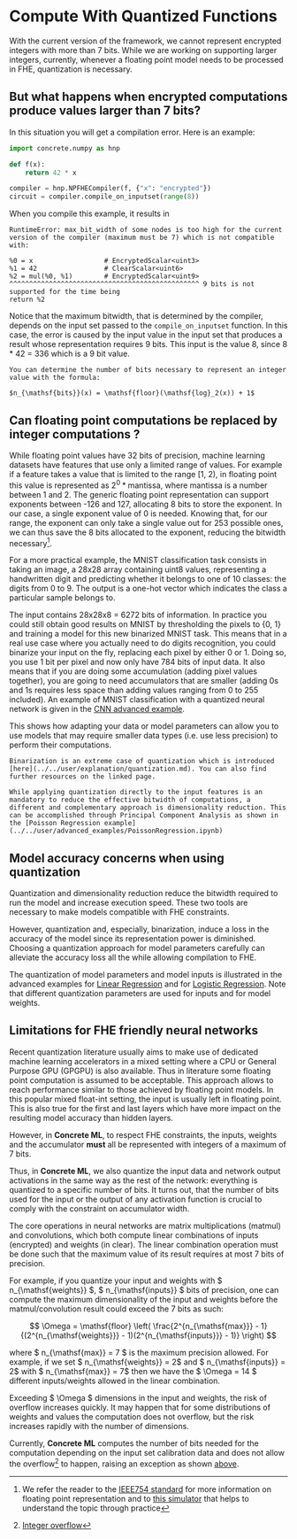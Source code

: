 # Compute With Quantized Functions

With the current version of the framework, we cannot represent encrypted integers with more than 7 bits. While we are
working on supporting larger integers, currently, whenever a floating point model needs to be processed in FHE, quantization is necessary.

## But what happens when encrypted computations produce values larger than 7 bits?

In this situation you will get a compilation error. Here is an example:

<!--pytest-codeblocks:skip-->

```python
import concrete.numpy as hnp

def f(x):
    return 42 * x

compiler = hnp.NPFHECompiler(f, {"x": "encrypted"})
circuit = compiler.compile_on_inputset(range(8))
```

When you compile this example, it results in

```
RuntimeError: max_bit_width of some nodes is too high for the current version of the compiler (maximum must be 7) which is not compatible with:

%0 = x                  # EncryptedScalar<uint3>
%1 = 42                 # ClearScalar<uint6>
%2 = mul(%0, %1)        # EncryptedScalar<uint9>
^^^^^^^^^^^^^^^^^^^^^^^^^^^^^^^^^^^^^^^^^^^^^^^^ 9 bits is not supported for the time being
return %2
```

Notice that the maximum bitwidth, that is determined by the compiler, depends on the input set passed
to the `compile_on_inputset` function. In this case, the error is caused by the input value in the input set that produces a result whose representation requires 9 bits. This input is the value 8, since 8 * 42 = 336 which is a 9 bit value.

```{note}
You can determine the number of bits necessary to represent an integer value with the formula:

$n_{\mathsf{bits}}(x) = \mathsf{floor}(\mathsf{log}_2(x)) + 1$
```

## Can floating point computations be replaced by integer computations ?

While floating point values have 32 bits of precision, machine learning datasets have features that use only a limited range of values. For example if a feature takes a value that is limited to the range \[1, 2), in floating point this value is represented as $2^0 * \mathsf{mantissa}$, where $\mathsf{mantissa}$ is a number between 1 and 2. The generic floating point representation can support exponents between -126 and 127, allocating 8 bits to store the exponent. In our case, a single exponent value of 0 is needed. Knowing that, for our range, the exponent can only take a single value out for 253 possible ones, we can thus save the 8 bits allocated to the exponent, reducing the bitwidth necessary[^2].

For a more practical example, the MNIST classification task consists in taking an image, a 28x28 array containing uint8 values, representing a handwritten digit and predicting whether it belongs to one of 10 classes: the digits from 0 to 9. The output is a one-hot vector which indicates the class a particular sample belongs to.

The input contains 28x28x8 = 6272 bits of information. In practice you could still obtain good results on MNIST by thresholding the pixels to {0, 1} and training a model for this new binarized MNIST task. This means that in a real use case where you actually need to do digits recognition, you could binarize your input on the fly, replacing each pixel by either 0 or 1. Doing so, you use 1 bit per pixel and now only have 784 bits of input data. It also means that if you are doing some accumulation (adding pixel values together), you are going to need accumulators that are smaller (adding 0s and 1s requires less space than adding values ranging from 0 to 255 included). An example of MNIST classification with a quantized neural network is given in the [CNN advanced example](../../user/advanced_examples/ConvolutionalNeuralNetwork.ipynb).

This shows how adapting your data or model parameters can allow you to use models that may require smaller data types (i.e. use less precision) to perform their computations.

```{note}
Binarization is an extreme case of quantization which is introduced [here](../../user/explanation/quantization.md). You can also find further resources on the linked page.
```

```{note}
While applying quantization directly to the input features is an mandatory to reduce the effective bitwidth of computations, a different and complementary approach is dimensionality reduction. This can be accomplished through Principal Component Analysis as shown in the [Poisson Regression example](../../user/advanced_examples/PoissonRegression.ipynb)
```

## Model accuracy concerns when using quantization

Quantization and dimensionality reduction reduce the bitwidth required to run the model and increase execution speed. These two tools are necessary to make models compatible with FHE constraints.

However, quantization and, especially, binarization, induce a loss in the accuracy of the model since its representation power is diminished. Choosing a quantization approach for model parameters carefully can alleviate the accuracy loss all the while allowing compilation to FHE.

The quantization of model parameters and model inputs is illustrated in the advanced examples for [Linear Regression](../../user/advanced_examples/LinearRegression.ipynb) and for [Logistic Regression](../../user/advanced_examples/LogisticRegression.ipynb). Note that different quantization parameters are used for inputs and for model weights.

## Limitations for FHE friendly neural networks

Recent quantization literature usually aims to make use of dedicated machine learning accelerators in a mixed setting where a CPU or General Purpose GPU (GPGPU) is also available. Thus in literature some floating point computation is assumed to be acceptable. This approach allows to reach performance similar to those achieved by floating point models. In this popular mixed float-int setting, the input is usually left in floating point. This is also true for the first and last layers which have more impact on the resulting model accuracy than hidden layers.

However, in **Concrete ML**, to respect FHE constraints, the inputs, weights and the accumulator **must** all be represented with integers of a maximum of 7 bits.

Thus, in **Concrete ML**, we also quantize the input data and network output activations in the same way as the rest of the network: everything is quantized to a specific number of bits. It turns out, that the number of bits used for the input or the output of any activation function is crucial to comply with the constraint on accumulator width.

The core operations in neural networks are matrix multiplications (matmul) and convolutions, which both compute linear combinations of inputs (encrypted) and weights (in clear). The linear combination operation must be done such that the maximum value of its result requires at most 7 bits of precision.

For example, if you quantize your input and weights with $ n_{\mathsf{weights}} $, $ n_{\mathsf{inputs}} $  bits of precision, one can compute the maximum dimensionality of the input and weights before the matmul/convolution result could exceed the 7 bits as such:

$$ \Omega = \mathsf{floor} \left( \frac{2^{n_{\mathsf{max}}} - 1}{(2^{n_{\mathsf{weights}}} - 1)(2^{n_{\mathsf{inputs}}} - 1)} \right) $$

where $ n_{\mathsf{max}} = 7 $ is the maximum precision allowed. For example, if we set $ n_{\mathsf{weights}} = 2$ and $ n_{\mathsf{inputs}} = 2$ with $ n_{\mathsf{max}} = 7$ then we have the $ \Omega = 14 $ different inputs/weights allowed in the linear combination.

Exceeding $ \Omega $ dimensions in the input and weights, the risk of overflow increases quickly. It may happen that for some distributions of weights and values the computation does not overflow, but the risk increases rapidly with the number of dimensions.

Currently, **Concrete ML** computes the number of bits needed for the computation depending on the input set calibration data and does not allow the overflow[^1] to happen, raising an exception as shown [above](./reduce_needed_precision.md#but-what-happens-when-encrypted-computations-produce-values-larger-than-7-bits).

[^2]: We refer the reader to the [IEEE754 standard](https://en.wikipedia.org/wiki/IEEE_754) for more information on floating point representation and to [this simulator](https://www.h-schmidt.net/FloatConverter/IEEE754.html) that helps to understand the topic through practice

[^1]: [Integer overflow](https://en.wikipedia.org/wiki/Integer_overflow)
